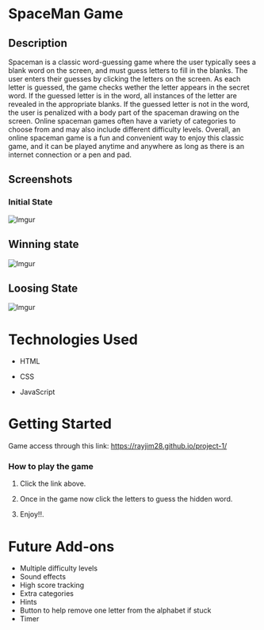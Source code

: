 # SpaceMan Game

## Description

Spaceman is a classic word-guessing game where the user typically sees a blank word on the screen, and must guess letters to fill in the blanks.
The user enters their guesses by clicking the letters on the screen. As each letter is guessed, the game checks wether the letter appears in the secret word. If the guessed letter is in the word, all instances of the letter are revealed in the appropriate blanks. If the guessed letter is not in the word, the user is penalized with a body part of the spaceman drawing on the screen. Online spaceman games often have a variety of categories to choose from and may also include different difficulty levels. Overall, an online spaceman game is a fun and convenient way to enjoy this classic game, and it can be played anytime and anywhere as long as there is an internet connection or a pen and pad.

## Screenshots

### Initial State
![Imgur](https://i.imgur.com/HrcxTqzl.png)

## Winning state
![Imgur](https://i.imgur.com/8kYcv0Wl.png)

## Loosing State
![Imgur](https://i.imgur.com/ppbxGtql.png)

# Technologies Used
- HTML

- CSS

- JavaScript

# Getting Started

Game access through this link: https://rayjim28.github.io/project-1/

### How to play the game

1. Click the link above.

2. Once in the game now click the letters to guess the hidden word.

3. Enjoy!!.


# Future Add-ons

- Multiple difficulty levels
- Sound effects
- High score tracking
- Extra categories 
- Hints 
- Button to help remove one letter from the alphabet if stuck
- Timer
